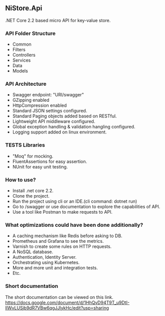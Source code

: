 ## NiStore.Api

.NET Core 2.2 based micro API for key-value store.

### API Folder Structure

- Common
- Filters
- Controllers
- Services
- Data
- Models

### API Architecture

- Swagger endpoint: "URI/swagger"
- GZipping enabled
- HttpCompression enabled
- Standard JSON settings configured.
- Standard Paging objects added based on RESTful.
- Lightweight API middleware configured.
- Global exception handling & validation hangling configured.
- Logging support added on linux environment.

### TESTS Libraries

 - "Moq" for mocking.
 - FluentAssertions for easy assertion.
 - NUnit for easy unit testing.
 
### How to use?

- Install .net core 2.2.
- Clone the project.
- Run the project using cli or an IDE.(cli command: dotnet run)
- Go to /swagger or use documentation to explore the capabilities of API.
- Use a tool like Postman to make requests to API.

### What optimizations could have been done additionally?

- A caching mechanism like Redis before asking to DB.
- Prometheus and Grafana to see the metrics.
- Varnish to create some rules on HTTP requests.
- A NoSQL database.
- Authentication, Identity Server.
- Orchestrating using Kubernetes.
- More and more unit and integration tests.
- Etc.

### Short documentation

The short documentation can be viewed on this link.
https://docs.google.com/document/d/1HhQvD94T9T_u9DtI-lIWvLUSjb9dR7VBw6qgJJlykHc/edit?usp=sharing